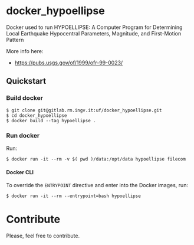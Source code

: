 # docker_hypoellipse

Docker used to run HYPOELLIPSE: A Computer Program for Determining Local Earthquake Hypocentral Parameters, Magnitude, and First-Motion Pattern

More info here:
- https://pubs.usgs.gov/of/1999/ofr-99-0023/

## Quickstart
### Build docker
```
$ git clone git@gitlab.rm.ingv.it:uf/docker_hypoellipse.git
$ cd docker_hypoellipse
$ docker build --tag hypoellipse . 
```

### Run docker
Run:
```
$ docker run -it --rm -v $( pwd )/data:/opt/data hypoellipse filecom
```

#### Docker CLI
To override the `ENTRYPOINT` directive and enter into the Docker images, run:
```
$ docker run -it --rm --entrypoint=bash hypoellipse
```

# Contribute
Please, feel free to contribute.
